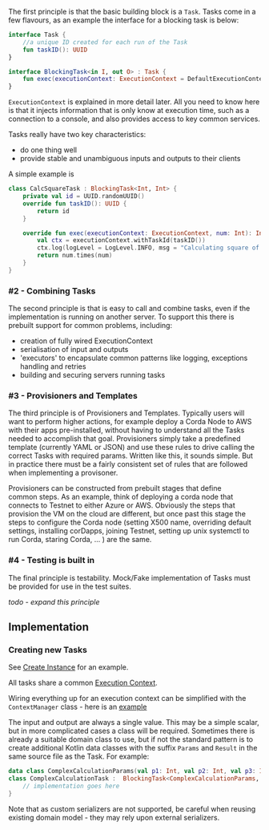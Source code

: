 
The first principle is that the basic building block is a `Task`. Tasks come in a few flavours, as an example
the interface for a blocking task is below:

```kotlin
interface Task {
    //a unique ID created for each run of the Task
    fun taskID(): UUID
}

interface BlockingTask<in I, out O> : Task {
    fun exec(executionContext: ExecutionContext = DefaultExecutionContext(), params: I): O
}
```

`ExecutionContext` is explained in more detail later. All you need to know here is that it
injects information that is only know at execution time, such as a connection to a console,
and also provides access to key common services.

Tasks really have two key characteristics:
* do one thing well
* provide stable and unambiguous inputs and outputs to their clients

A simple example is

```kotlin
class CalcSquareTask : BlockingTask<Int, Int> {
    private val id = UUID.randomUUID()
    override fun taskID(): UUID {
        return id
    }

    override fun exec(executionContext: ExecutionContext, num: Int): Int {
        val ctx = executionContext.withTaskId(taskID())
        ctx.log(logLevel = LogLevel.INFO, msg = "Calculating square of $num")
        return num.times(num)
    }
}
```


### #2 - Combining Tasks

The second principle is that is easy to call and combine tasks, even if the implementation is
running on another server. To support this there is prebuilt support for common problems, including:
* creation of fully wired ExecutionContext
* serialisation of input and outputs
* 'executors' to encapsulate  common patterns like logging, exceptions handling and retries
* building and securing servers running tasks

### #3 - Provisioners and Templates

The third principle is of Provisioners and Templates. Typically users will want to
perform higher actions, for example deploy a Corda Node to AWS with their apps pre-installed,
without having to understand all the Tasks needed to accomplish that goal. Provisioners
simply take a predefined template (currently YAML or JSON) and use these rules to drive calling
the correct Tasks with required params. Written like this, it sounds simple. But in practice
there must be a fairly consistent set of rules that are followed when implementing a provisoner.

Provisioners can be constructed from prebuilt stages that define  
common steps. As an example, think of deploying a corda node that connects to Testnet to either
Azure or AWS. Obviously the steps that provision the VM on the cloud are different, but once past
this stage the steps to configure the Corda node (setting X500 name, overriding default settings,
installing corDapps, joining Testnet, setting up unix systemctl to run Corda, staring Corda, ... )
are the same.

### #4 - Testing is built in

The final principle is testability. Mock/Fake implementation of Tasks must be provided for use in the
test suites.

*todo - expand this principle*

## Implementation

### Creating new Tasks

See [Create Instance](../aws-tasks/src/main/kotlin/net/corda/ccl/aws/task/CreateInstanceTask.kt) for
an example.

All tasks share a common [Execution Context](../commons/src/main/kotlin/net/corda/ccl/commons/executionContext/Context.kt).

Wiring everything up for an execution context can be simplified with the  `ContextManager` class - here is
an [example](../corda-tasks/src/main/kotlin/net/corda/ccl/tasks/cenm/identitymanager/ReceivePKITask.kt)


The input and output are always a single value. This may be a simple scalar, but in more
complicated cases a class will be required. Sometimes there is already
a suitable domain class to use, but if not the standard pattern is to
create additional Kotlin data classes with the suffix `Params` and `Result`
in the same source file as the Task. For example:

```kotlin
data class ComplexCalculationParams(val p1: Int, val p2: Int, val p3: Int)
class ComplexCalculationTask :  BlockingTask<ComplexCalculationParams, Int> {
    // implementation goes here 
}
```

Note that as custom serializers are not supported, be careful when reusing existing domain model - they may
rely upon external serializers. 
 